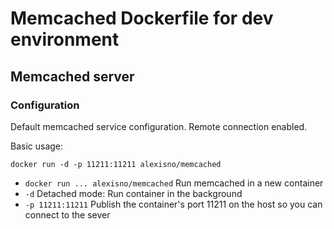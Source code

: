 Memcached Dockerfile for dev environment
========================================

Memcached server
----------------

### Configuration

Default memcached service configuration. Remote connection enabled.

Basic usage:
```
docker run -d -p 11211:11211 alexisno/memcached
```
* `docker run ... alexisno/memcached` Run memcached in a new container
* `-d` Detached mode: Run container in the background
* `-p 11211:11211` Publish the container's port 11211 on the host so you can connect to the sever
